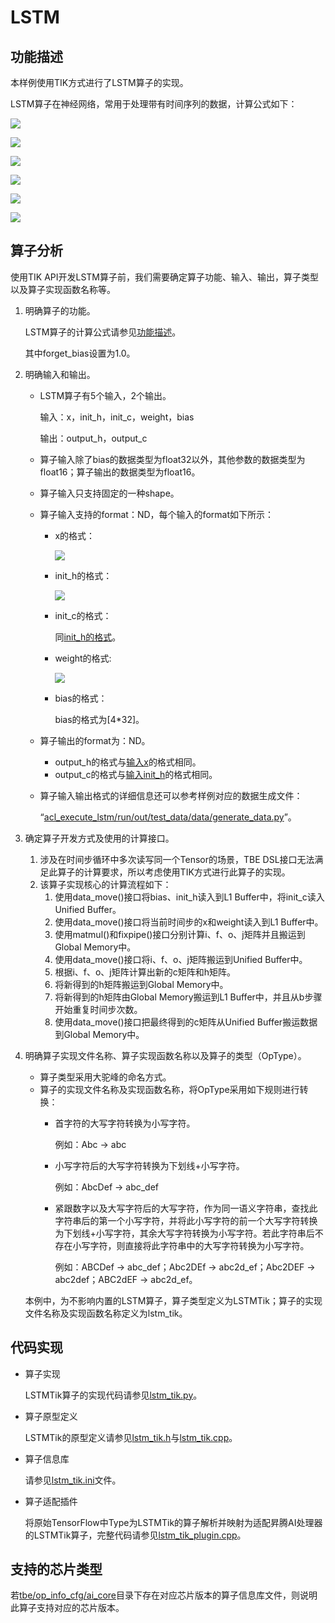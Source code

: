 # LSTM<a name="ZH-CN_TOPIC_0302083104"></a>

## 功能描述<a name="section638119317537"></a>

本样例使用TIK方式进行了LSTM算子的实现。

LSTM算子在神经网络，常用于处理带有时间序列的数据，计算公式如下：

![](https://images.gitee.com/uploads/images/2020/1223/175631_fc7718fc_5474059.png)

![](https://images.gitee.com/uploads/images/2020/1223/175710_a02cd86e_5474059.png)

![](https://images.gitee.com/uploads/images/2020/1223/175738_456c9f64_5474059.png)

![](https://images.gitee.com/uploads/images/2020/1223/175806_a8a10c06_5474059.png)

![](https://images.gitee.com/uploads/images/2020/1223/175831_cbfcef38_5474059.png)

![](https://images.gitee.com/uploads/images/2020/1223/175855_07b668ec_5474059.png)

## 算子分析<a name="section1328419555526"></a>

使用TIK API开发LSTM算子前，我们需要确定算子功能、输入、输出，算子类型以及算子实现函数名称等。

1.  明确算子的功能。

    LSTM算子的计算公式请参见[功能描述](#section638119317537)。

    其中forget\_bias设置为1.0。

2.  明确输入和输出。
    -   LSTM算子有5个输入，2个输出。

        输入：x，init\_h，init\_c，weight，bias

        输出：output\_h，output\_c

    -   算子输入除了bias的数据类型为float32以外，其他参数的数据类型为float16；算子输出的数据类型为float16。
    -   算子输入只支持固定的一种shape。
    -   算子输入支持的format：ND，每个输入的format如下所示：
        -   <a name="li1773581262813"></a>x的格式：

            ![](https://images.gitee.com/uploads/images/2020/1223/181330_f6d956d0_5474059.png)

        -   <a name="li147104274289"></a>init\_h的格式：

            ![](https://images.gitee.com/uploads/images/2020/1223/181400_6e12da48_5474059.png)

        -   init\_c的格式：

            同[init\_h的格式](#li147104274289)。

        -   weight的格式:

            ![](https://images.gitee.com/uploads/images/2020/1223/181506_2bc63281_5474059.png)

        -   bias的格式：

            bias的格式为\[4\*32\]。


    -   算子输出的format为：ND。
        -   output\_h的格式与[输入x](#li1773581262813)的格式相同。
        -   output\_c的格式与[输入init\_h](#li147104274289)的格式相同。

    -   算子输入输出格式的详细信息还可以参考样例对应的数据生成文件：

        “[acl\_execute\_lstm/run/out/test\_data/data/generate\_data.py](../../2_verify_op/acl_execute_lstm/run/out/test_data/data/generate_data.py)”。


3.  确定算子开发方式及使用的计算接口。
    1.  涉及在时间步循环中多次读写同一个Tensor的场景，TBE DSL接口无法满足此算子的计算要求，所以考虑使用TIK方式进行此算子的实现。
    2.  该算子实现核心的计算流程如下：
        1.  使用data\_move\(\)接口将bias、init\_h读入到L1 Buffer中，将init\_c读入Unified Buffer。
        2.  使用data\_move\(\)接口将当前时间步的x和weight读入到L1 Buffer中。
        3.  使用matmul\(\)和fixpipe\(\)接口分别计算i、f、o、j矩阵并且搬运到Global Memory中。
        4.  使用data\_move\(\)接口将i、f、o、j矩阵搬运到Unified Buffer中。
        5.  根据i、f、o、j矩阵计算出新的c矩阵和h矩阵。
        6.  将新得到的h矩阵搬运到Global Memory中。
        7.  将新得到的h矩阵由Global Memory搬运到L1 Buffer中，并且从b步骤开始重复时间步次数。
        8.  使用data\_move\(\)接口把最终得到的c矩阵从Unified Buffer搬运数据到Global Memory中。


4.  明确算子实现文件名称、算子实现函数名称以及算子的类型（OpType）。

    -   算子类型采用大驼峰的命名方式。
    -   算子的实现文件名称及实现函数名称，将OpType采用如下规则进行转换：
        -   首字符的大写字符转换为小写字符。

            例如：Abc -\> abc

        -   小写字符后的大写字符转换为下划线+小写字符。

            例如：AbcDef -\> abc\_def

        -   紧跟数字以及大写字符后的大写字符，作为同一语义字符串，查找此字符串后的第一个小写字符，并将此小写字符的前一个大写字符转换为下划线+小写字符，其余大写字符转换为小写字符。若此字符串后不存在小写字符，则直接将此字符串中的大写字符转换为小写字符。

            例如：ABCDef -\> abc\_def；Abc2DEf -\> abc2d\_ef；Abc2DEF -\> abc2def；ABC2dEF -\> abc2d\_ef。



    本例中，为不影响内置的LSTM算子，算子类型定义为LSTMTik；算子的实现文件名称及实现函数名称定义为lstm\_tik。


## 代码实现<a name="section657125913571"></a>

-   算子实现

    LSTMTik算子的实现代码请参见[lstm\_tik.py](../tbe/impl/lstm_tik.py)。

-   算子原型定义

    LSTMTik的原型定义请参见[lstm\_tik.h](../op_proto/lstm_tik.h)与[lstm\_tik.cpp](../op_proto/lstm_tik.cpp)。

-   算子信息库

    请参见[lstm\_tik.ini](../tbe/op_info_cfg/ai_core/ascend310/lstm_tik.ini)文件。

-   算子适配插件

    将原始TensorFlow中Type为LSTMTik的算子解析并映射为适配昇腾AI处理器的LSTMTik算子，完整代码请参见[lstm\_tik\_plugin.cpp](../framework/tf_plugin/lstm_tik_plugin.cpp)。


## 支持的芯片类型<a name="section13382182116471"></a>

若[tbe/op\_info\_cfg/ai\_core](../tbe/op_info_cfg/ai_core)目录下存在对应芯片版本的算子信息库文件，则说明此算子支持对应的芯片版本。


